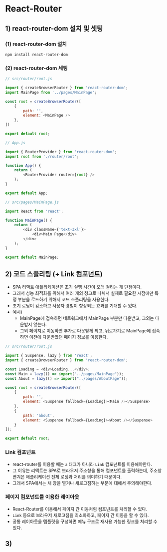 # React-Router
## 1) react-router-dom 설치 및 셋팅

### (1) react-router-dom 설치
```shell
npm install react-router-dom
```

### (2) react-router-dom 세팅
```javascript
// src/router/root.js

import { createBrowserRouter } from 'react-router-dom';
import MainPage from '../pages/MainPage';

const root = createBrowserRouter([
	{
		path: '',
		element: <MainPage />
	},
])

export default root;
```

```javascript
// App.js

import { RouterProvider } from 'react-router-dom';
import root from './router/root';

function App() {
	return (
		<RouterProvider router={root} />
	);
}

export default App;
```

```javascript
// src/pages/MainPage.js

import React from 'react';

function MainPage() {
	return (
		<div className={'text-3xl'}>
			<div>Main Page</div>
		</div>
	);
}

export default MainPage;
```

## 2) 코드 스플리팅 (+ Link 컴포넌트)
- SPA 리액트 애플리케이션은 초기 실행 시간이 오래 걸리는 게 단점이다.
- 그래서 성능 최적화를 위해서 여러 개의 청크로 나눠서 실제로 필요한 시점에만 특정 부분을 로드하기 위해서 코드 스플리팅을 사용한다.
- 초기 로딩이 감소하고 사용자 경험이 향상되는 효과를 기대할 수 있다.
- 예시)
	- MainPage에 접속하면 네트워크에서 MainPage 부분만 다운받고, 그외는 다운받지 않는다.
	- 그외 페이지로 이동하면 추가로 다운받게 되고, 뒤로가기로 MainPage에 접속하면 이전에 다운받았던 페이지 정보를 이용한다.

```javascript
// src/router/root.js

import { Suspense, lazy } from 'react';
import { createBrowserRouter } from 'react-router-dom';

const Loading = <div>Loading...</div>;
const Main = lazy(() => import("../pages/MainPage"));
const About = lazy(() => import("../pages/AboutPage"));

const root = createBrowserRouter([
	{
		path: '',
		element: <Suspense fallback={Loading}><Main /></Suspense>
	},
	{
		path: 'about',
		element: <Suspense fallback={Loading}><About /></Suspense>
	}
]);

export default root;
```

### Link 컴포넌트
- react-router를 이용할 때는 `a` 태그가 아니라 `Link` 컴포넌트를 이용해야한다.
- 그 이유는 리액트는 SPA로 브라우저 주소창을 통해 컴포넌트를 출력하는데, 주소창 변겨은 애플리케이션 전체 로딩과 처리를 의미하기 때문이다.
- 그래서 SPA에서는 새 창을 열거나 새로고침하는 부분에 대해서 주의해야한다.

### 페이지 컴포넌트를 이용한 레이아웃
- React-Router를 이용해서 페이지 간 이동처럼 컴포넌트를 처리할 수 있다.
- `Link` 등으로 브라우저 새로고침을 최소화하고, 페이지 간 이동을 할 수 있다.
- 공통 레이아웃을 템플릿을 구성하면 메뉴 구조로 재사용 가능한 링크를 처리할 수 있다.

## 3) 